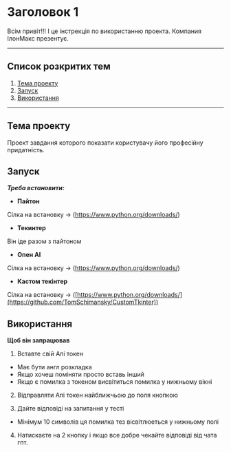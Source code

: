 # Заголовок 1
Всім привіт!!!
І це інстрекція по використанню проекта.
Компания ІлонМакс презентує.
____
## Список розкритих тем
1. [Тема проекту](#Темапроекту)
2. [Запуск](#Запуск)
3. [Використання](#Використання)
____
## Тема проекту
Проект завдання которого показати користувачу його професійну придатність.
## Запуск
___Треба встановити:___

+ **Пайтон**

Сілка на встановку -> (https://www.python.org/downloads/)

+ **Текинтер**

Він іде разом з пайтоном

+ **Опен АІ**

Сілка на встановку -> (https://www.python.org/downloads/)

+ **Кастом текінтер**

Сілка на встановку -> ([https://www.python.org/downloads/](https://github.com/TomSchimansky/CustomTkinter))

## Використання
**Щоб він запрацював**

1. Вставте свій Апі токен 
  + Має бути англ розкладка
  + Якщо хочеш поміняти просто вставь інший
  + Якщо є помилка з токеном висвітиться помилка у нижньому вікні

2. Відправляти Апі токен найближчьою до поля кнопкою

3. Дайте відповіді на запитання у тесті
  + Мінімум 10 символів ця помилка тез вісвітлюеться у нижньому полі

4. Натискаєте на 2 кнопку і якщо все добре чекайте відповіді від чата гпт.

